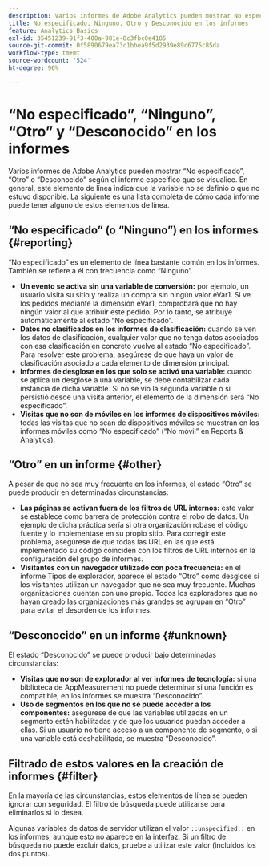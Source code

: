```yaml
---
description: Varios informes de Adobe Analytics pueden mostrar No especificado, Ninguno, Otro o Desconocido según el informe específico que se visualice. En general, este elemento de línea indica que la variable no se definió o que no estuvo disponible.
title: No especificado, Ninguno, Otro y Desconocido en los informes
feature: Analytics Basics
exl-id: 35451239-91f3-400a-981e-8c3fbc0e4185
source-git-commit: 0f5890679ea73c1bbea9f5d2939e89c6775c85da
workflow-type: tm+mt
source-wordcount: '524'
ht-degree: 96%

---
```


# “No especificado”, “Ninguno”, “Otro” y “Desconocido” en los informes

Varios informes de Adobe Analytics pueden mostrar “No especificado”, “Otro” o “Desconocido” según el informe específico que se visualice. En general, este elemento de línea indica que la variable no se definió o que no estuvo disponible. La siguiente es una lista completa de cómo cada informe puede tener alguno de estos elementos de línea.

## “No especificado” (o “Ninguno”) en los informes {#reporting}

“No especificado” es un elemento de línea bastante común en los informes. También se refiere a él con frecuencia como “Ninguno”.

* **Un evento se activa sin una variable de conversión:** por ejemplo, un usuario visita su sitio y realiza un compra sin ningún valor eVar1. Si ve los pedidos mediante la dimensión eVar1, comprobará que no hay ningún valor al que atribuir este pedido. Por lo tanto, se atribuye automáticamente al estado “No especificado”.
* **Datos no clasificados en los informes de clasificación:** cuando se ven los datos de clasificación, cualquier valor que no tenga datos asociados con esa clasificación en concreto vuelve al estado “No especificado”. Para resolver este problema, asegúrese de que haya un valor de clasificación asociado a cada elemento de dimensión principal.
* **Informes de desglose en los que solo se activó una variable:** cuando se aplica un desglose a una variable, se debe contabilizar cada instancia de dicha variable. Si no se vio la segunda variable o si persistió desde una visita anterior, el elemento de la dimensión será “No especificado”.
* **Visitas que no son de móviles en los informes de dispositivos móviles:** todas las visitas que no sean de dispositivos móviles se muestran en los informes móviles como “No especificado” (“No móvil” en Reports &amp; Analytics).

## “Otro” en un informe {#other}

A pesar de que no sea muy frecuente en los informes, el estado “Otro” se puede producir en determinadas circunstancias:

* **Las páginas se activan fuera de los filtros de URL internos:** este valor se establece como barrera de protección contra el robo de datos. Un ejemplo de dicha práctica sería si otra organización robase el código fuente y lo implementase en su propio sitio. Para corregir este problema, asegúrese de que todas las URL en las que está implementado su código coinciden con los filtros de URL internos en la configuración del grupo de informes.
* **Visitantes con un navegador utilizado con poca frecuencia:** en el informe Tipos de explorador, aparece el estado “Otro” como desglose si los visitantes utilizan un navegador que no sea muy frecuente. Muchas organizaciones cuentan con uno propio. Todos los exploradores que no hayan creado las organizaciones más grandes se agrupan en “Otro” para evitar el desorden de los informes.

## “Desconocido” en un informe {#unknown}

El estado “Desconocido” se puede producir bajo determinadas circunstancias:

* **Visitas que no son de explorador al ver informes de tecnología:** si una biblioteca de AppMeasurement no puede determinar si una función es compatible, en los informes se muestra “Desconocido”.
* **Uso de segmentos en los que no se puede acceder a los componentes:** asegúrese de que las variables utilizadas en un segmento estén habilitadas y de que los usuarios puedan acceder a ellas. Si un usuario no tiene acceso a un componente de segmento, o si una variable está deshabilitada, se muestra “Desconocido”.

## Filtrado de estos valores en la creación de informes {#filter}

En la mayoría de las circunstancias, estos elementos de línea se pueden ignorar con seguridad. El filtro de búsqueda puede utilizarse para eliminarlos si lo desea.

Algunas variables de datos de servidor utilizan el valor `::unspecified::` en los informes, aunque esto no aparece en la interfaz. Si un filtro de búsqueda no puede excluir datos, pruebe a utilizar este valor (incluidos los dos puntos).
